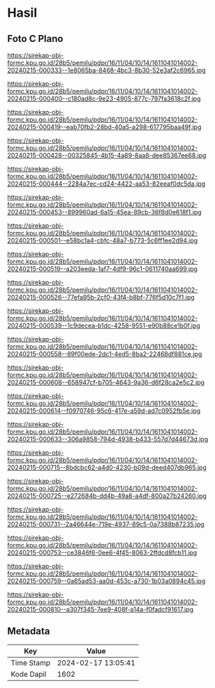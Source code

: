 # Hasil

## Foto C Plano

https://sirekap-obj-formc.kpu.go.id/28b5/pemilu/pdpr/16/11/04/10/14/1611041014002-20240215-000333--1e8065ba-8468-4bc3-8b30-52e3af2c6965.jpg

https://sirekap-obj-formc.kpu.go.id/28b5/pemilu/pdpr/16/11/04/10/14/1611041014002-20240215-000400--c180ad8c-9e23-4905-877c-797fa3618c2f.jpg

https://sirekap-obj-formc.kpu.go.id/28b5/pemilu/pdpr/16/11/04/10/14/1611041014002-20240215-000419--eab70fb2-28bd-40a5-a298-617795baa49f.jpg

https://sirekap-obj-formc.kpu.go.id/28b5/pemilu/pdpr/16/11/04/10/14/1611041014002-20240215-000428--00325845-4b15-4a89-8aa8-dee85367ee68.jpg

https://sirekap-obj-formc.kpu.go.id/28b5/pemilu/pdpr/16/11/04/10/14/1611041014002-20240215-000444--2284a7ec-cd24-4422-aa53-82eeaf0dc5da.jpg

https://sirekap-obj-formc.kpu.go.id/28b5/pemilu/pdpr/16/11/04/10/14/1611041014002-20240215-000453--899960ad-6a15-45ea-89cb-36f8d0e618f1.jpg

https://sirekap-obj-formc.kpu.go.id/28b5/pemilu/pdpr/16/11/04/10/14/1611041014002-20240215-000501--e58bc1a4-cbfc-48a7-b773-5c6ff1ee2d94.jpg

https://sirekap-obj-formc.kpu.go.id/28b5/pemilu/pdpr/16/11/04/10/14/1611041014002-20240215-000519--a203eeda-1af7-4df9-96c1-0611740aa699.jpg

https://sirekap-obj-formc.kpu.go.id/28b5/pemilu/pdpr/16/11/04/10/14/1611041014002-20240215-000526--77efa95b-2cf0-43f4-b8bf-776f5d10c7f1.jpg

https://sirekap-obj-formc.kpu.go.id/28b5/pemilu/pdpr/16/11/04/10/14/1611041014002-20240215-000539--1c9decea-b1dc-4258-9551-e90b88ce1b0f.jpg

https://sirekap-obj-formc.kpu.go.id/28b5/pemilu/pdpr/16/11/04/10/14/1611041014002-20240215-000558--89f00ede-2dc1-4ed5-8ba2-22468df881ce.jpg

https://sirekap-obj-formc.kpu.go.id/28b5/pemilu/pdpr/16/11/04/10/14/1611041014002-20240215-000608--658947cf-b705-4643-9a36-d6f28ca2e5c2.jpg

https://sirekap-obj-formc.kpu.go.id/28b5/pemilu/pdpr/16/11/04/10/14/1611041014002-20240215-000614--f0970746-95c6-417e-a59d-ad7c0952fb5e.jpg

https://sirekap-obj-formc.kpu.go.id/28b5/pemilu/pdpr/16/11/04/10/14/1611041014002-20240215-000633--306a9858-794d-4938-b433-557d7d44673d.jpg

https://sirekap-obj-formc.kpu.go.id/28b5/pemilu/pdpr/16/11/04/10/14/1611041014002-20240215-000715--8bdcbc62-a4d0-4230-b09d-deed407db965.jpg

https://sirekap-obj-formc.kpu.go.id/28b5/pemilu/pdpr/16/11/04/10/14/1611041014002-20240215-000725--e272684b-dd4b-49a8-a4df-800a27b24260.jpg

https://sirekap-obj-formc.kpu.go.id/28b5/pemilu/pdpr/16/11/04/10/14/1611041014002-20240215-000731--2a46644e-719e-4937-89c5-0a7388b87235.jpg

https://sirekap-obj-formc.kpu.go.id/28b5/pemilu/pdpr/16/11/04/10/14/1611041014002-20240215-000753--ce3846f6-0ee6-4f45-8063-2ffdcd8fcb11.jpg

https://sirekap-obj-formc.kpu.go.id/28b5/pemilu/pdpr/16/11/04/10/14/1611041014002-20240215-000759--0a65ad53-aa0d-453c-a730-1b03a0894c45.jpg

https://sirekap-obj-formc.kpu.go.id/28b5/pemilu/pdpr/16/11/04/10/14/1611041014002-20240215-000810--a307f345-7ee9-408f-a14a-f0fadcf91617.jpg


## Metadata

| Key        | Value               |
| ---------- | ------------------- |
| Time Stamp | 2024-02-17 13:05:41 |
| Kode Dapil | 1602                |



